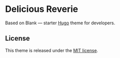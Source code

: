 # Delicious Reverie

Based on Blank — starter [Hugo](//gohugo.io/) theme for developers.


## License

This theme is released under the [MIT license](//github.com/Vimux/blank/blob/master/LICENSE.md).